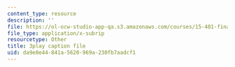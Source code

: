 ```yaml
---
content_type: resource
description: ''
file: https://ol-ocw-studio-app-qa.s3.amazonaws.com/courses/15-401-finance-theory-i-fall-2008/da9e8e44841a5620969a230fb7aadcf1_JE80wLNIhjE.vtt
file_type: application/x-subrip
resourcetype: Other
title: 3play caption file
uid: da9e8e44-841a-5620-969a-230fb7aadcf1
---
```

